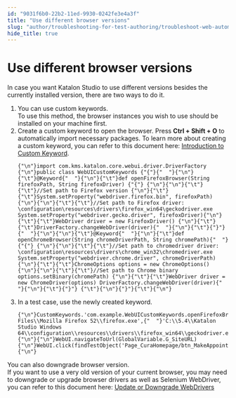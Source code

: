 ```yaml
---
id: "9031f6b0-22b2-11ed-9930-0242fe3e4a3f"
title: "Use different browser versions"
slug: "author/troubleshooting-for-test-authoring/troubleshoot-web-automated-testing/use-different-browser-versions"
hide_title: true
---
```


# <a id="troubleshooting-2011" class="anchor_top_offset"/><a id="ariaid-title1" class="anchor_top_offset"/>Use different browser versions

<p xmlns="http://www.w3.org/1999/xhtml" className="shortdesc">In case you want Katalon Studio to use different versions besides the currently installed version, there are two ways to do it.</p> 
<div xmlns="http://www.w3.org/1999/xhtml" className="bodydiv troubleSolution"><section className="section remedy"><ol className="ol steps"><li className="li step stepexpand"><span className="ph cmd">You can use custom keywords.</span><div className="itemgroup info">To use this method, the browser instances you wish to use should be installed on your machine first.</div></li><li className="li step stepexpand"><span className="ph cmd">Create a custom keyword to open the browser. Press <strong className="ph b">Ctrl + Shift + O</strong> to automatically import necessary packages. To learn more about creating a custom keyword, you can refer to this document here: <a className="xref" href="/author/keywords/custom-keywords/introduction-to-custom-keywords-in-katalon-studio#id_2">Introduction to Custom Keyword</a>.</span><div className="itemgroup stepxmp">
          <pre className="pre codeblock"><code>{"\n"}import com.kms.katalon.core.webui.driver.DriverFactory {"\n"}public class WebUICustomKeywords {"{"}{"  "}{"\n"}{"\t"}@Keyword{"  "}{"\n"}{"\t"}def openFirefoxBrowser(String firefoxPath, String firefoxDriver) {"{"} {"\n"}{"\n"}{"\t"}{"\t"}//Set path to Firefox version {"\n"}{"\t"}{"\t"}System.setProperty("webdriver.firefox.bin", firefoxPath) {"\n"}{"\n"}{"\t"}{"\t"}//Set path to Firefox driver: \configuration\resources\drivers\firefox_win64\geckodriver.exe System.setProperty("webdriver.gecko.driver", firefoxDriver){"\n"}{"\t"}{"\t"}WebDriver driver = new FirefoxDriver() {"\n"}{"\t"}{"\t"}DriverFactory.changeWebDriver(driver){"  "}{"\n"}{"\t"}{"}"}{"  "}{"\n"}{"\n"}{"\t"}@Keyword{"  "}{"\n"}{"\t"}def openChromeBrowser(String chromeDriverPath, String chromePath){"  "}{"{"} {"\n"}{"\n"}{"\t"}{"\t"}//Set path to chromedriver driver: \configuration\resources\drivers\chrome_win32\chromedriver.exe System.setProperty("webdriver.chrome.driver", chromeDriverPath) {"\n"}{"\t"}{"\t"}ChromeOptions options = new ChromeOptions() {"\n"}{"\n"}{"\t"}{"\t"}//Set path to Chrome binary options.setBinary(chromePath) {"\n"}{"\t"}{"\t"}WebDriver driver = new ChromeDriver(options) DriverFactory.changeWebDriver(driver){"  "}{"\n"}{"\t"}{"}"} {"\t"}{"\n"}{"}"}{"\t"}{"\n"}</code></pre>
        </div></li><li className="li step stepexpand"><span className="ph cmd">In a test case, use the newly created keyword.</span><div className="itemgroup stepxmp">
          <pre className="pre codeblock"><code>{"\n"}CustomKeywords.'com.example.WebUICustomKeywords.openFirefoxBrowser'('C:\\Program Files\\Mozilla Firefox 52\\firefox.exe',{"  "}'C:\\5.4\\Katalon Studio Windows 64\\configuration\\resources\\drivers\\firefox_win64\\geckodriver.exe'){"\n"}{"\n"}WebUI.navigateToUrl(GlobalVariable.G_SiteURL) {"\n"}WebUI.click(findTestObject('Page_CuraHomepage/btn_MakeAppointment')){"\n"}</code></pre>
        </div></li></ol></section></div>
<div xmlns="http://www.w3.org/1999/xhtml" className="bodydiv troubleSolution"><section className="section remedy"><div className="li step p"><span className="ph cmd">You can also downgrade browser version.</span><div className="itemgroup info">If you want to use a very old version of your current browser, you may need to downgrade or upgrade browser drivers as well as Selenium WebDriver, you can refer to this document here: <a className="xref" href="/author/manage-projects/set-up-projects/web-testing/handle-webdrivers/upgrade-or-downgrade-webdrivers-in-katalon-studio">Update or Downgrade WebDrivers</a></div></div></section></div>
